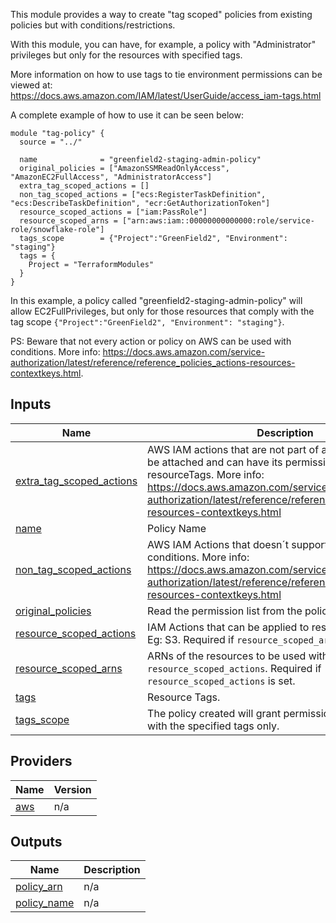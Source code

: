 This module provides a way to create "tag scoped" policies from existing policies but with conditions/restrictions.

With this module, you can have, for example, a policy with "Administrator" privileges but only for the resources with specified tags.

More information on how to use tags to tie environment permissions can be viewed at: https://docs.aws.amazon.com/IAM/latest/UserGuide/access_iam-tags.html

A complete example of how to use it can be seen below:
```hcl
module "tag-policy" {
  source = "../"

  name              = "greenfield2-staging-admin-policy"
  original_policies = ["AmazonSSMReadOnlyAccess", "AmazonEC2FullAccess", "AdministratorAccess"]
  extra_tag_scoped_actions = []
  non_tag_scoped_actions = ["ecs:RegisterTaskDefinition", "ecs:DescribeTaskDefinition", "ecr:GetAuthorizationToken"]
  resource_scoped_actions = ["iam:PassRole"]
  resource_scoped_arns = ["arn:aws:iam::00000000000000:role/service-role/snowflake-role"]
  tags_scope        = {"Project":"GreenField2", "Environment": "staging"}
  tags = {
    Project = "TerraformModules"
  }
}
```

In this example, a policy called "greenfield2-staging-admin-policy" will allow EC2FullPrivileges, but only for those resources that comply with the tag scope `{"Project":"GreenField2", "Environment": "staging"}`.

PS: Beware that not every action or policy on AWS can be used with conditions. More info: https://docs.aws.amazon.com/service-authorization/latest/reference/reference_policies_actions-resources-contextkeys.html.


## Inputs

| Name | Description | Type | Default | Required |
|------|-------------|------|---------|:--------:|
| <a name="input_extra_tag_scoped_actions"></a> [extra\_tag\_scoped\_actions](#input\_extra\_tag\_scoped\_actions) | AWS IAM actions that are not part of a policy but needs to be attached and can have its permissions tied to resourceTags. More info: https://docs.aws.amazon.com/service-authorization/latest/reference/reference_policies_actions-resources-contextkeys.html | `list(string)` | `[]` | no |
| <a name="input_name"></a> [name](#input\_name) | Policy Name | `string` | n/a | yes |
| <a name="input_non_tag_scoped_actions"></a> [non\_tag\_scoped\_actions](#input\_non\_tag\_scoped\_actions) | AWS IAM Actions that doesn´t supports resourceTag conditions. More info: https://docs.aws.amazon.com/service-authorization/latest/reference/reference_policies_actions-resources-contextkeys.html | `list(string)` | `[]` | no |
| <a name="input_original_policies"></a> [original\_policies](#input\_original\_policies) | Read the permission list from the policies specified here. | `list(string)` | n/a | yes |
| <a name="input_resource_scoped_actions"></a> [resource\_scoped\_actions](#input\_resource\_scoped\_actions) | IAM Actions that can be applied to resources but not tags. Eg: S3. Required if `resource_scoped_arns` if set. | `list(string)` | `[]` | no |
| <a name="input_resource_scoped_arns"></a> [resource\_scoped\_arns](#input\_resource\_scoped\_arns) | ARNs of the resources to be used with `resource_scoped_actions`. Required if `resource_scoped_actions` is set. | `list(string)` | `[]` | no |
| <a name="input_tags"></a> [tags](#input\_tags) | Resource Tags. | `map(string)` | n/a | yes |
| <a name="input_tags_scope"></a> [tags\_scope](#input\_tags\_scope) | The policy created will grant permissions to resources with the specified tags only. | `map(string)` | n/a | yes |
## Providers

| Name | Version |
|------|---------|
| <a name="provider_aws"></a> [aws](#provider\_aws) | n/a |
## Outputs

| Name | Description |
|------|-------------|
| <a name="output_policy_arn"></a> [policy\_arn](#output\_policy\_arn) | n/a |
| <a name="output_policy_name"></a> [policy\_name](#output\_policy\_name) | n/a |

